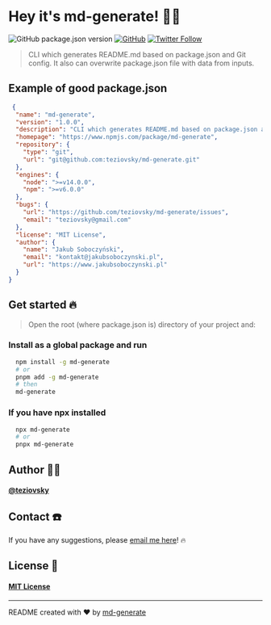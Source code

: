 # Hey it's md-generate! 🖖🏼

![GitHub package.json version](https://img.shields.io/github/package-json/v/teziovsky/md-generate) [![GitHub](https://img.shields.io/github/license/teziovsky/md-generate)](https://choosealicense.com/licenses/mit/) [![Twitter Follow](https://img.shields.io/twitter/follow/teziovsky?style=social)](https://www.twitter.com/teziovsky)

> CLI which generates README.md based on package.json and Git config. It also can overwrite package.json file with data from inputs.

## Example of good package.json

```json
 {
  "name": "md-generate",
  "version": "1.0.0",
  "description": "CLI which generates README.md based on package.json and Git config. It also can overwrite package.json file with data from inputs.",
  "homepage": "https://www.npmjs.com/package/md-generate",
  "repository": {
    "type": "git",
    "url": "git@github.com:teziovsky/md-generate.git"
  },
  "engines": {
    "node": ">=v14.0.0",
    "npm": ">=v6.0.0"
  },
  "bugs": {
    "url": "https://github.com/teziovsky/md-generate/issues",
    "email": "teziovsky@gmail.com"
  },
  "license": "MIT License",
  "author": {
    "name": "Jakub Soboczyński",
    "email": "kontakt@jakubsoboczynski.pl",
    "url": "https://www.jakubsoboczynski.pl"
  }
}
```

## Get started 🔥

> Open the root (where package.json is) directory of your project and:

### Install as a global package and run

```bash
  npm install -g md-generate
  # or
  pnpm add -g md-generate
  # then
  md-generate
```

### If you have npx installed

```bash
  npx md-generate
  # or
  pnpx md-generate
```

## Author 🙎🏼‍

#### [@teziovsky](https://www.github.com/teziovsky)

## Contact ☎️

If you have any suggestions, please [email me here](mailto:teziovsky@gmail.com)! 🔥

## License 🧾

#### [MIT License](https://choosealicense.com/licenses/mit/)

---

README created with ❤️ by [md-generate](https://www.npmjs.com/package/md-generate)
